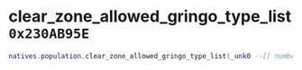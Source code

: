 # clear_zone_allowed_gringo_type_list `0x230AB95E`

```lua
natives.population.clear_zone_allowed_gringo_type_list(_unk0 --[[ number ]])
```